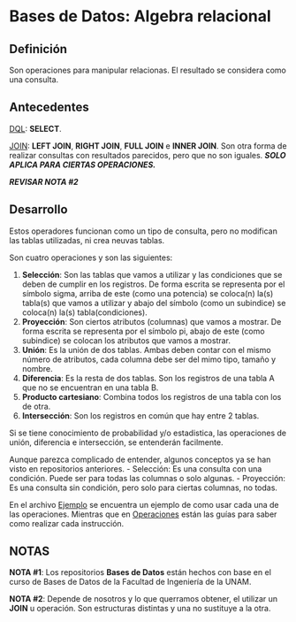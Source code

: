 # Bases de Datos: Algebra relacional

Definición
--------------------------------------------------------------------------------------------------------------------------------------------------------
Son operaciones para manipular relacionas. El resultado se considera como una consulta.

Antecedentes
--------------------------------------------------------------------------------------------------------------------------------------------------------
[DQL](https://github.com/BarrigueteHector/Bases-de-Datos-DQL): **SELECT**.

[JOIN](https://github.com/BarrigueteHector/Bases-de-Datos-JOIN-Parte-1): **LEFT JOIN**, **RIGHT JOIN**, **FULL JOIN** e **INNER JOIN**. Son otra forma de realizar consultas con resultados parecidos, pero que no son iguales. ***SOLO APLICA PARA CIERTAS OPERACIONES.*** 

***REVISAR NOTA #2***

Desarrollo
--------------------------------------------------------------------------------------------------------------------------------------------------------
Estos operadores funcionan como un tipo de consulta, pero no modifican las tablas utilizadas, ni crea neuvas tablas. 

Son cuatro operaciones y son las siguientes:
1. **Selección**: Son las tablas que vamos a utilizar y las condiciones que se deben de cumplir en los registros. 
De forma escrita se representa por el símbolo sigma, arriba de este (como una potencia) se coloca(n) la(s) tabla(s) que vamos a utilizar y abajo del símbolo (como un subindice) se coloca(n) la(s) tabla(condiciones).
2. **Proyección**: Son ciertos atributos (columnas) que vamos a mostrar. 
De forma escrita se representa por el símbolo pi, abajo de este (como subindice) se colocan los atributos que vamos a mostrar.
3. **Unión**: Es la unión de dos tablas. Ambas deben contar con el mismo número de atributos, cada columna debe ser del mimo tipo, tamaño y nombre.
4. **Diferencia**: Es la resta de dos tablas. Son los registros de una tabla A que no se encuentran en una tabla B.
5. **Producto cartesiano**: Combina todos los registros de una tabla con los de otra. 
6. **Intersección**: Son los registros en común que hay entre 2 tablas. 

Si se tiene conocimiento de probabilidad y/o estadistica, las operaciones de unión, diferencia e intersección, se entenderán facilmente.

Aunque parezca complicado de entender, algunos conceptos ya se han visto en repositorios anteriores.
    - Selección: Es una consulta con una condición. Puede ser para todas las columnas o solo algunas.
    - Proyección: Es una consulta sin condición, pero solo para ciertas columnas, no todas.

En el archivo [Ejemplo](https://github.com/BarrigueteHector/Bases-de-Datos-Algebra-relacional/blob/main/ejemplo.sql) se encuentra un ejemplo de como usar cada una de las operaciones. Mientras que en [Operaciones](https://github.com/BarrigueteHector/Bases-de-Datos-Algebra-relacional/blob/main/operaciones.sql) están las guías para saber como realizar cada instrucción.

NOTAS
--------------------------------------------------------------------------------------------------------------------------------------------------------
**NOTA #1**: Los repositorios **Bases de Datos** están hechos con base en el curso de Bases de Datos de la Facultad de Ingeniería de la UNAM. 

**NOTA #2**: Depende de nosotros y lo que querramos obtener, el utilizar un **JOIN** u operación. Son estructuras distintas y una no sustituye a la otra.
